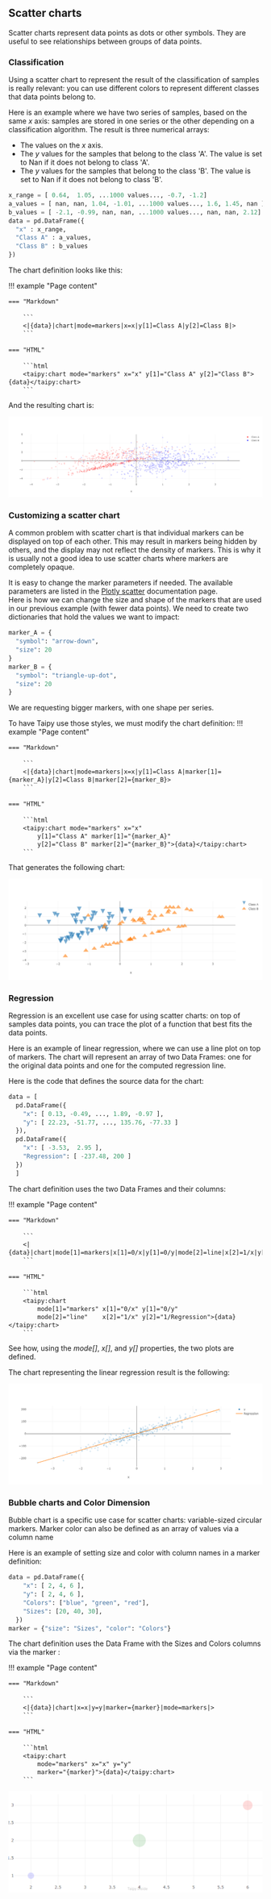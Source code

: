 ## Scatter charts

Scatter charts represent data points as dots or other symbols.
They are useful to see relationships between groups of data points.

### Classification

Using a scatter chart to represent the result of the classification of
samples is really relevant: you can use different colors to represent
different classes that data points belong to.

Here is an example where we have two series of samples, based on the same
_x_ axis: samples are stored in one series or the other depending on
a classification algorithm. The result is three numerical arrays:

- The values on the _x_ axis.
- The _y_ values for the samples that belong to the class 'A'. The value
  is set to Nan if it does not belong to class 'A'.
- The _y_ values for the samples that belong to the class 'B'. The value
  is set to Nan if it does not belong to class 'B'.

```py
x_range = [ 0.64,  1.05, ...1000 values..., -0.7, -1.2]
a_values = [ nan, nan, 1.04, -1.01, ...1000 values..., 1.6, 1.45, nan ]
b_values = [ -2.1, -0.99, nan, nan, ...1000 values..., nan, nan, 2.12]
data = pd.DataFrame({
  "x" : x_range,
  "Class A" : a_values,
  "Class B" : b_values
})
```

The chart definition looks like this:

!!! example "Page content"

    === "Markdown"

        ```
        <|{data}|chart|mode=markers|x=x|y[1]=Class A|y[2]=Class B|>
        ```
  
    === "HTML"

        ```html
        <taipy:chart mode="markers" x="x" y[1]="Class A" y[2]="Class B">{data}</taipy:chart>
        ```

And the resulting chart is:

![Scatter chart](scatter1.png)

### Customizing a scatter chart

A common problem with scatter chart is that individual markers can be displayed
on top of each other. This may result in markers being hidden by others, and
the display may not reflect the density of markers. This is why it
is usually not a good idea to use scatter charts where markers are completely
opaque.

It is easy to change the marker parameters if needed. The available parameters
are listed in the [Plotly scatter](https://plotly.com/python/reference/scatter/#scatter-marker)
documentation page.<br/>
Here is how we can change the size and shape of the markers that are used in
our previous example (with fewer data points). We need to create two
dictionaries that hold the values we want to impact:

```py
marker_A = {
  "symbol": "arrow-down",
  "size": 20
}
marker_B = {
  "symbol": "triangle-up-dot",
  "size": 20
}
```
We are requesting bigger markers, with one shape per series.

To have Taipy use those styles, we must modify the chart definition:
!!! example "Page content"

    === "Markdown"

        ```
        <|{data}|chart|mode=markers|x=x|y[1]=Class A|marker[1]={marker_A}|y[2]=Class B|marker[2]={marker_B}>
        ```
  
    === "HTML"

        ```html
        <taipy:chart mode="markers" x="x"
            y[1]="Class A" marker[1]="{marker_A}" 
            y[2]="Class B" marker[2]="{marker_B}">{data}</taipy:chart>
        ```

That generates the following chart:

![Styled scatter chart](scatter2.png)

### Regression

Regression is an excellent use case for using scatter charts: on top of samples data
points, you can trace the plot of a function that best fits the data points.

Here is an example of linear regression, where we can use a line plot on top of
markers. The chart will represent an array of two Data Frames: one for the
original data points and one for the computed regression line.

Here is the code that defines the source data for the chart:
```py
data = [
  pd.DataFrame({
    "x": [ 0.13, -0.49, ..., 1.89, -0.97 ],
    "y": [ 22.23, -51.77, ..., 135.76, -77.33 ]
  }),
  pd.DataFrame({
    "x": [ -3.53,  2.95 ],
    "Regression": [ -237.48, 200 ]
  })
  ]
```

The chart definition uses the two Data Frames and their columns:

!!! example "Page content"

    === "Markdown"

        ```
        <|{data}|chart|mode[1]=markers|x[1]=0/x|y[1]=0/y|mode[2]=line|x[2]=1/x|y[2]=1/Regression|>
        ```
  
    === "HTML"

        ```html
        <taipy:chart
            mode[1]="markers" x[1]="0/x" y[1]="0/y"
            mode[2]="line"    x[2]="1/x" y[2]="1/Regression">{data}</taipy:chart>
        ```
See how, using the _mode[]_, _x[]_, and _y[]_ properties, the two plots are defined.

The chart representing the linear regression result is the following:

![Linear regression](scatter3.png)

### Bubble charts and Color Dimension

Bubble chart is a specific use case for scatter charts: variable-sized circular markers. 
Marker color can also be defined as an array of values via a column name

Here is an example of setting size and color with column names in a marker definition:
```py
data = pd.DataFrame({
    "x": [ 2, 4, 6 ],
    "y": [ 2, 4, 6 ],
    "Colors": ["blue", "green", "red"],
    "Sizes": [20, 40, 30],
  })
marker = {"size": "Sizes", "color": "Colors"}
```

The chart definition uses the Data Frame with the Sizes and Colors columns via the marker :

!!! example "Page content"

    === "Markdown"

        ```
        <|{data}|chart|x=x|y=y|marker={marker}|mode=markers|>
        ```
  
    === "HTML"

        ```html
        <taipy:chart
            mode="markers" x="x" y="y"
            marker="{marker}">{data}</taipy:chart>
        ```

![Bubble chart with colors](scatter4.png)